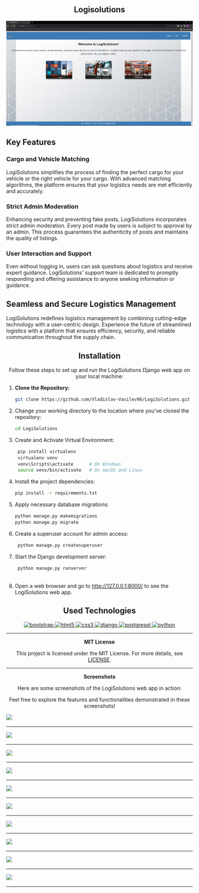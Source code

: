 
## <div align="center"> Logisolutions </div>

<img src="media/screenshots/LogiSolutions%20Homepage.PNG">

## Key Features

### Cargo and Vehicle Matching
LogiSolutions simplifies the process of finding the perfect cargo for your vehicle or the right vehicle for your cargo. With advanced matching algorithms, the platform ensures that your logistics needs are met efficiently and accurately.

### Strict Admin Moderation
Enhancing security and preventing fake posts, LogiSolutions incorporates strict admin moderation. Every post made by users is subject to approval by an admin. This process guarantees the authenticity of posts and maintains the quality of listings.

### User Interaction and Support
Even without logging in, users can ask questions about logistics and receive expert guidance. LogiSolutions' support team is dedicated to promptly responding and offering assistance to anyone seeking information or guidance.

## Seamless and Secure Logistics Management
LogiSolutions redefines logistics management by combining cutting-edge technology with a user-centric design. Experience the future of streamlined logistics with a platform that ensures efficiency, security, and reliable communication throughout the supply chain.

## <div align="center"> Installation </div>

<div align="center"> Follow these steps to set up and run the LogiSolutions Django web app on your local machine:</div>


1. **Clone the Repository:** 
   ```bash
   git clone https://github.com/Vladislav-Vasilev96/LogiSolutions.git
   
2. Change your working directory to the location where you've cloned the repository: 
   ```bash
   cd LogiSolutions
   
3. Create and Activate Virtual Environment:
   ```bash
    pip install virtualenv
    virtualenv venv
    venv\Scripts\activate      # On Windows
    source venv/bin/activate   # On macOS and Linux
   
4. Install the project dependencies:
   ```bash
   pip install -r requirements.txt
   
5. Apply necessary database migrations:
   ```bash
   python manage.py makemigrations
   python manage.py migrate

6. Create a superuser account for admin access:
   ```bash
    python manage.py createsuperuser

7. Start the Django development server:
   ```bash
    python manage.py runserver
    
8. Open a web browser and go to http://127.0.0.1:8000/ to see the LogiSolutions web app.


## <div align="center">Used Technologies</div>

<p align="center"> <a href="https://getbootstrap.com" target="_blank" rel="noreferrer"> <img src="https://raw.githubusercontent.com/devicons/devicon/master/icons/bootstrap/bootstrap-plain-wordmark.svg" alt="bootstrap" width="40" height="40"/> 
<a href="https://www.w3.org/html/" target="_blank" rel="noreferrer"> <img src="https://raw.githubusercontent.com/devicons/devicon/master/icons/html5/html5-original-wordmark.svg" alt="html5" width="40" height="40"/> </a>
</a> <a href="https://www.w3schools.com/css/" target="_blank" rel="noreferrer"> <img src="https://raw.githubusercontent.com/devicons/devicon/master/icons/css3/css3-original-wordmark.svg" alt="css3" width="40" height="40"/> </a> 
<a href="https://www.djangoproject.com/" target="_blank" rel="noreferrer"> <img src="https://cdn.worldvectorlogo.com/logos/django.svg" alt="django" width="40" height="40"/> </a>
 <a href="https://www.postgresql.org" target="_blank" rel="noreferrer"> <img src="https://raw.githubusercontent.com/devicons/devicon/master/icons/postgresql/postgresql-original-wordmark.svg" alt="postgresql" width="40" height="40"/> </a> </a> <a href="https://www.python.org" target="_blank" rel="noreferrer"> <img src="https://raw.githubusercontent.com/devicons/devicon/master/icons/python/python-original.svg" alt="python" width="40" height="40"/> </a> </p>

***

<div align="center"><b>MIT License</b></div>
<p align="center">This project is licensed under the MIT License. For more details, see <a href="LICENSE">LICENSE</a>.</p>

***

<div align="center"><b>Screenshots</b></div>

<p align="center">Here are some screenshots of the LogiSolutions web app in action:</p>



<p align="center" >Feel free to explore the features and functionalities demonstrated in these screenshots!</p>

   <img src="media/screenshots/LogiSolutions_LogIn_Page.PNG">

***

   <img src="media/screenshots/Change_Password_Page.PNG">

***

   <img src="media/screenshots/LogiSolutions_Contacts_Page.PNG">

***

   <img src="media/screenshots/Add_Cargo_Part1_Page.PNG">

***

   <img src="media/screenshots/Cargos_Catolg_Page.PNG">

***

   <img src="media/screenshots/Cargo_Details_Page.PNG">

***

   <img src="media/screenshots/Profile_Details_Page.PNG">

***

   <img src="media/screenshots/Vehicles_Catalog_Page.PNG">

***

   <img src="media/screenshots/Details_Vehicle_NotOwner_Page.PNG">

***

   <img src="media/screenshots/Catalog_Warehouse_Page.PNG">

***

